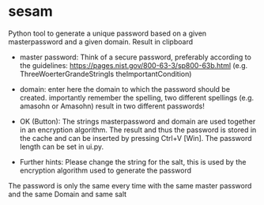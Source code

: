 # sesam
Python tool to generate a unique password based on a
given masterpassword and a given domain. Result in clipboard



- master password:
Think of a secure password, preferably according to the guidelines: https://pages.nist.gov/800-63-3/sp800-63b.html
(e.g. ThreeWoerterGrandeStringIs theImportantCondition)

- domain:
enter here the domain to which the password should be created.
importantly remember the spelling, two different spellings (e.g. amasohn or Amasohn) result in two different passwords!

- OK (Button):
The strings masterpassword and domain are used together in an encryption algorithm. The result and thus the password is stored in the cache and can be inserted by pressing Ctrl+V [Win]. The password length can be set in ui.py.  

- Further hints:
Please change the string for the salt, this is used by the encryption algorithm 
used to generate the password

The password is only the same every time with the same master password and the same 
Domain and same salt

